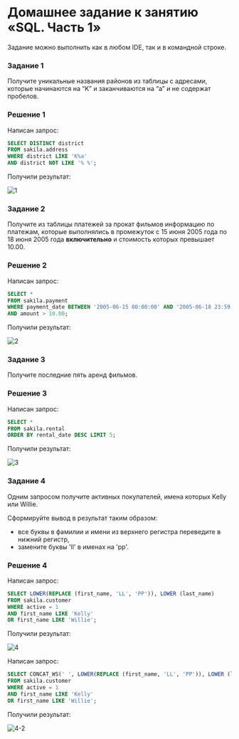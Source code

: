 # Домашнее задание к занятию «SQL. Часть 1»

Задание можно выполнить как в любом IDE, так и в командной строке.

### Задание 1

Получите уникальные названия районов из таблицы с адресами, которые начинаются на “K” и заканчиваются на “a” и не содержат пробелов.

### Решение 1

Написан запрос:

```sql
SELECT DISTINCT district
FROM sakila.address
WHERE district LIKE 'K%a' 
AND district NOT LIKE '% %';
```

Получили результат: 

![1](https://github.com/SKA1010/hw_db_3/assets/125235217/dba581c1-3cc0-4f6a-9b34-4b80df4f467b)

### Задание 2

Получите из таблицы платежей за прокат фильмов информацию по платежам, которые выполнялись в промежуток с 15 июня 2005 года по 18 июня 2005 года **включительно** и стоимость которых превышает 10.00.

### Решение 2

Написан запрос:

```sql
SELECT * 
FROM sakila.payment
WHERE payment_date BETWEEN '2005-06-15 00:00:00' AND '2005-06-18 23:59:59'
AND amount > 10.00;
```

Получили результат: 

![2](https://github.com/SKA1010/hw_db_3/assets/125235217/88dc2ffe-84ac-4051-aae7-c6c7350de78b)

### Задание 3

Получите последние пять аренд фильмов.

### Решение 3

Написан запрос:

```sql
SELECT * 
FROM sakila.rental
ORDER BY rental_date DESC LIMIT 5;
```

Получили результат: 

![3](https://github.com/SKA1010/hw_db_3/assets/125235217/9639a5f9-ca58-41d1-aeb9-d871210018d0)


### Задание 4

Одним запросом получите активных покупателей, имена которых Kelly или Willie. 

Сформируйте вывод в результат таким образом:
- все буквы в фамилии и имени из верхнего регистра переведите в нижний регистр,
- замените буквы 'll' в именах на 'pp'.

### Решение 4

Написан запрос:

```sql
SELECT LOWER(REPLACE (first_name, 'LL', 'PP')), LOWER (last_name) 
FROM sakila.customer
WHERE active = 1
AND first_name LIKE 'Kelly'
OR first_name LIKE 'Willie';
```

Получили результат: 

![4](https://github.com/SKA1010/hw_db_3/assets/125235217/45ea1237-a73e-4299-945a-9463965d6356)

 Написан запрос:

 ```sql
SELECT CONCAT_WS(' ', LOWER(REPLACE (first_name, 'LL', 'PP')), LOWER (last_name))
FROM sakila.customer
WHERE active = 1
AND first_name LIKE 'Kelly'
OR first_name LIKE 'Willie';
```
Получили результат: 

![4-2](https://github.com/SKA1010/hw_db_3/assets/125235217/68bd93e0-76cb-4e57-bb4f-6dcd6b552229)

